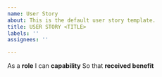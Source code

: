 ```yaml
---
name: User Story
about: This is the default user story template.
title: USER STORY <TITLE>
labels: ''
assignees: ''

---
```


As a **role**
I can **capability**
So that **received benefit**
